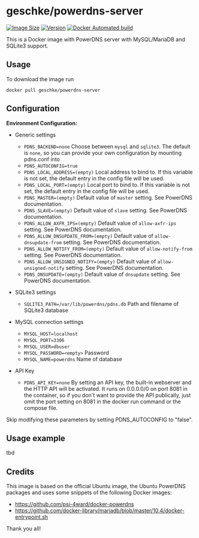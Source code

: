 # geschke/powerdns-server

[![Image Size](https://images.microbadger.com/badges/image/geschke/powerdns-server.svg)](https://microbadger.com/images/geschke/powerdns-server)
[![Version](https://images.microbadger.com/badges/version/geschke/powerdns-server.svg)](https://microbadger.com/images/geschke/powerdns-server)
[![Docker Automated build](https://img.shields.io/docker/cloud/build/geschke/powerdns-server)](https://hub.docker.com/r/geschke/powerdns-server)

This is a Docker image with PowerDNS server with MySQL/MariaDB and SQLite3 support.

## Usage

To download the image run

    docker pull geschke/powerdns-server

## Configuration

**Environment Configuration:**

* Generic settings

  * `PDNS_BACKEND=none` Choose between `mysql` and `sqlite3`. The default is `none`, so you can provide your own configuration by mounting pdns.conf into
  * `PDNS_AUTOCONFIG=true`
  * `PDNS_LOCAL_ADDRESS=(empty)` Local address to bind to. If this variable is not set, the default entry in the config file will be used.
  * `PDNS_LOCAL_PORT=(empty)` Local port to bind to. If this variable is not set, the default entry in the config file will be used.
  * `PDNS_MASTER=(empty)` Default value of `master` setting. See PowerDNS documentation.
  * `PDNS_SLAVE=(empty)` Default value of `slave` setting. See PowerDNS documentation.
  * `PDNS_ALLOW_AXFR_IPS=(empty)` Default value of `allow-axfr-ips` setting. See PowerDNS documentation.
  * `PDNS_ALLOW_DNSUPDATE_FROM=(empty)` Default value of `allow-dnsupdate-from` setting. See PowerDNS documentation.
  * `PDNS_ALLOW_NOTIFY_FROM=(empty)` Default value of `allow-notify-from` setting. See PowerDNS documentation.
  * `PDNS_ALLOW_UNSIGNED_NOTIFY=(empty)` Default value of `allow-unsigned-notify` setting. See PowerDNS documentation.
  * `PDNS_DNSUPDATE=(empty)` Default value of `dnsupdate` setting. See PowerDNS documentation.

* SQLite3 settings

  * `SQLITE3_PATH=/var/lib/powerdns/pdns.db` Path and filename of SQLite3 database

* MySQL connection settings

  * `MYSQL_HOST=localhost`
  * `MYSQL_PORT=3306`
  * `MYSQL_USER=dbuser`
  * `MYSQL_PASSWORD=<empty>` Password
  * `MYSQL_NAME=powerdns` Name of database

* API Key

  * `PDNS_API_KEY=none` By setting an API key, the built-in webserver and the HTTP API  will be activated. It runs on 0.0.0.0/0 on port 8081 in the container, so if you don't want to provide the API publically, just omit the port setting on 8081 in the docker run command or the compose file.

Skip modifying these parameters by setting PDNS_AUTOCONFIG to "false".

## Usage example

tbd

## Credits

This image is based on the official Ubuntu image, the Ubuntu PowerDNS packages and uses
some snippets of the following Docker images:

* https://github.com/psi-4ward/docker-powerdns
* https://github.com/docker-library/mariadb/blob/master/10.4/docker-entrypoint.sh

Thank you all!
